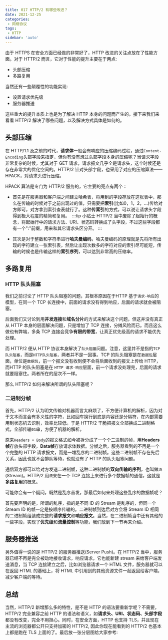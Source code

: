 ```yaml
---
title: 017 HTTP/2 有哪些改进？
date: 2021-12-25
categories: 
 - 网络协议
tags:
 - HTTP
sidebar: 'auto'
---
```

由于 HTTPS 在安全方面已经做的非常好了，HTTP 改进的关注点放在了性能方面。对于 HTTP/2 而言，它对于性能的提升主要在于两点:
- 头部压缩
- 多路复用

当然还有一些颠覆性的功能实现:
- 设置请求优先级
- 服务器推送

这些重大的提升本质上也是为了解决 HTTP 本身的问题而产生的。接下来我们来看看 HTTP/2 解决了哪些问题，以及解决方式具体是如何的。

## 头部压缩
在 HTTP/1.1 及之前的时代，**请求体**一般会有响应的压缩编码过程，通过`Content-Encoding`头部字段来指定，但你有没有想过头部字段本身的压缩呢？当请求字段非常复杂的时候，尤其对于 GET 请求，请求报文几乎全是请求头，这个时候还是存在非常大的优化空间的。HTTP/2 针对头部字段，也采用了对应的压缩算法——HPACK，对请求头进行压缩。

HPACK 算法是专门为 HTTP/2 服务的，它主要的亮点有两个：
- 首先是在服务器和客户端之间建立哈希表，将用到的字段存放在这张表中，那么在传输的时候对于之前出现过的值，只需要把**索引**(比如0，1，2，...)传给对方即可，对方拿到索引查表就行了。这种**传索引**的方式，可以说让请求头字段得到极大程度的精简和复用。
<img :src="$withBase('/http/009.png')"></img>
:::tip 小贴士
HTTP/2 当中废除了起始行的概念，将起始行中的请求方法、URI、状态码转换成了头字段，不过这些字段都有一个":"前缀，用来和其它请求头区分开。
:::

- 其次是对于整数和字符串进行**哈夫曼编码**，哈夫曼编码的原理就是先将所有出现的字符建立一张索引表，然后让出现次数多的字符对应的索引尽可能短，传输的时候也是传输这样的**索引序列**，可以达到非常高的压缩率。


## 多路复用

### HTTP 队头阻塞
我们之前讨论了 HTTP 队头阻塞的问题，其根本原因在于HTTP 基于`请求-响应`的模型，在同一个 TCP 长连接中，前面的请求没有得到响应，后面的请求就会被阻塞。

后面我们又讨论到用**并发连接**和**域名分片**的方式来解决这个问题，但这并没有真正从 HTTP 本身的层面解决问题，只是增加了 TCP 连接，分摊风险而已。而且这么做也有弊端，多条 TCP 连接会竞争**有限的带宽**，让真正优先级高的请求不能优先处理。

而 HTTP/2 便从 HTTP 协议本身解决了`队头阻塞`问题。注意，这里并不是指的`TCP队头阻塞`，而是`HTTP队头阻塞`，两者并不是一回事。TCP 的队头阻塞是在`数据包`层面，单位是`数据包`，前一个报文没有收到便不会将后面收到的报文上传给 HTTP，而HTTP 的队头阻塞是在 `HTTP 请求-响应`层面，前一个请求没处理完，后面的请求就要阻塞住。两者所在的层次不一样。

那么 HTTP/2 如何来解决所谓的队头阻塞呢？
### 二进制分帧

首先，HTTP/2 认为明文传输对机器而言太麻烦了，不方便计算机的解析，因为对于文本而言会有多义性的字符，比如回车换行到底是内容还是分隔符，在内部需要用到状态机去识别，效率比较低。于是 HTTP/2 干脆把报文全部换成二进制格式，全部传输`01`串，方便了机器的解析。

原来`Headers + Body`的报文格式如今被拆分成了一个个二进制的帧，用**Headers帧**存放头部字段，**Data帧**存放请求体数据。分帧之后，服务器看到的不再是一个个完整的 HTTP 请求报文，而是一堆乱序的二进制帧。这些二进制帧不存在先后关系，因此也就不会排队等待，也就没有了 HTTP 的队头阻塞问题。

通信双方都可以给对方发送二进制帧，这种二进制帧的**双向传输的序列**，也叫做`流`(Stream)。HTTP/2 用`流`来在一个 TCP 连接上来进行多个数据帧的通信，这就是**多路复用**的概念。

可能你会有一个疑问，既然是乱序首发，那最后如何来处理这些乱序的数据帧呢？

首先要声明的是，所谓的乱序，指的是不同 ID 的 Stream 是乱序的，但同一个 Stream ID 的帧一定是按顺序传输的。二进制帧到达后对方会将 Stream ID 相同的二进制帧组装成完整的**请求报文**和**响应报文**。当然，在二进制帧当中还有其他的一些字段，实现了**优先级**和**流量控制**等功能，我们放到下一节再来介绍。

## 服务器推送
另外值得一说的是 HTTP/2 的服务器推送(Server Push)。在 HTTP/2 当中，服务器已经不再是完全被动地接收请求，响应请求，它也能新建 stream 来给客户端发送消息，当 TCP 连接建立之后，比如浏览器请求一个 HTML 文件，服务器就可以在返回 HTML 的基础上，将 HTML 中引用到的其他资源文件一起返回给客户端，减少客户端的等待。

## 总结
当然，HTTP/2 新增那么多的特性，是不是 HTTP 的语法要重新学呢？不需要，HTTP/2 完全兼容之前 HTTP 的语法和语义，如**请求头、URI、状态码、头部字段**都没有改变，完全不用担心。同时，在安全方面，HTTP 也支持 TLS，并且现在主流的浏览器都公开只支持加密的 HTTP/2, 因此你现在能看到的 HTTP/2 也基本上都是跑在 TLS 上面的了。最后放一张分层图给大家参考:

<img :src="$withBase('/http/008.png')"></img>
